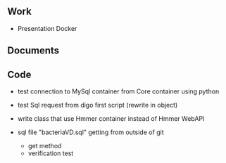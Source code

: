 ## Work
- Presentation Docker

## Documents

## Code

- test connection to MySql container from Core container using python
- test Sql request from digo first script (rewrite in object)
- write class that use Hmmer container instead of Hmmer WebAPI

- sql file "bacteriaVD.sql" getting from outside of git
    - get method
    - verification test